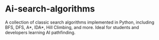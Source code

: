 # Ai-search-algorithms
 A collection of classic search algorithms implemented in Python, including BFS, DFS, A*, IDA*, Hill Climbing, and more. Ideal for students and developers learning AI pathfinding.
